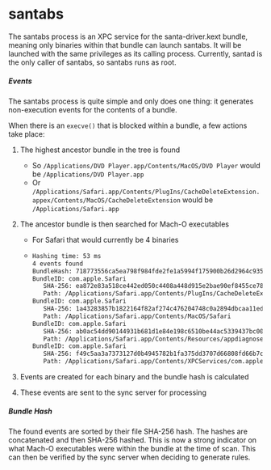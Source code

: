 # santabs

The santabs process is an XPC service for the santa-driver.kext bundle, meaning only binaries within that bundle can launch santabs. It will be launched with the same privileges as its calling process. Currently, santad is the only caller of santabs, so santabs runs as root.

##### Events

The santabs process is quite simple and only does one thing: it generates non-execution events for the contents of a bundle.

When there is an `execve()` that is blocked within a bundle, a few actions take place:

1. The highest ancestor bundle in the tree is found

   * So `/Applications/DVD Player.app/Contents/MacOS/DVD Player` would be `/Applications/DVD Player.app`
   * Or `/Applications/Safari.app/Contents/PlugIns/CacheDeleteExtension.appex/Contents/MacOS/CacheDeleteExtension` would be `/Applications/Safari.app`

2. The ancestor bundle is then searched for Mach-O executables

   * For Safari that would currently be 4 binaries

   * ```sh
     Hashing time: 53 ms
     4 events found
     BundleHash: 718773556ca5ea798f984fde2fe1a5994f175900b26d2964c9358a0f469a4ac6
     BundleID: com.apple.Safari
     	SHA-256: ea872e83a518ce442ed050c4408a448d915e2bae90ef8455ce7805448d864a3e
     	Path: /Applications/Safari.app/Contents/PlugIns/CacheDeleteExtension.appex/Contents/MacOS/CacheDeleteExtension
     BundleID: com.apple.Safari
     	SHA-256: 1a43283857b1822164f82af274c476204748c0a2894dbcaa11ed17f78e0273cc
     	Path: /Applications/Safari.app/Contents/MacOS/Safari
     BundleID: com.apple.Safari
     	SHA-256: ab0ac54dd90144931b681d1e84e198c6510be44ac5339437bc004e60777af7ba
     	Path: /Applications/Safari.app/Contents/Resources/appdiagnose
     BundleID: com.apple.Safari
     	SHA-256: f49c5aa3a7373127d0b4945782b1fa375dd3707d66808fd66b7c0756430defa8
     	Path: /Applications/Safari.app/Contents/XPCServices/com.apple.Safari.BrowserDataImportingService.xpc/Contents/MacOS/com.apple.Safari.BrowserDataImportingService
     ```

3. Events are created for each binary and the bundle hash is calculated

4. These events are sent to the sync server for processing

##### Bundle Hash

The found events are sorted by their file SHA-256 hash. The hashes are concatenated and then SHA-256 hashed. This is now a strong indicator on what Mach-O executables were within the bundle at the time of scan. This can then be verified by the sync server when deciding to generate rules.